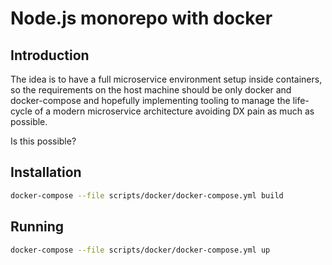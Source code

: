 # Node.js monorepo with docker

## Introduction

The idea is to have a full microservice environment setup inside containers, so the requirements on the host machine should be only docker and docker-compose and hopefully implementing tooling to manage the life-cycle of a modern microservice architecture avoiding DX pain as much as possible.

Is this possible?

## Installation

```sh
docker-compose --file scripts/docker/docker-compose.yml build
```

## Running

```sh
docker-compose --file scripts/docker/docker-compose.yml up
```
